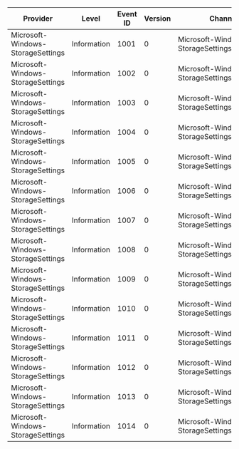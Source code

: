 Provider                           |  Level        |  Event ID  |  Version  |  Channel                                       |  Task  |  Opcode  |  Keyword  |  Message
-----------------------------------|---------------|------------|-----------|------------------------------------------------|--------|----------|-----------|----------------------------
Microsoft-Windows-StorageSettings  |  Information  |  1001      |  0        |  Microsoft-Windows-StorageSettings/Diagnostic  |        |          |           |  Storage usage breakdown.
Microsoft-Windows-StorageSettings  |  Information  |  1002      |  0        |  Microsoft-Windows-StorageSettings/Diagnostic  |        |          |           |  Category action.
Microsoft-Windows-StorageSettings  |  Information  |  1003      |  0        |  Microsoft-Windows-StorageSettings/Diagnostic  |        |          |           |  Volume usage overview.
Microsoft-Windows-StorageSettings  |  Information  |  1004      |  0        |  Microsoft-Windows-StorageSettings/Diagnostic  |        |          |           |  Device volume count.
Microsoft-Windows-StorageSettings  |  Information  |  1005      |  0        |  Microsoft-Windows-StorageSettings/Diagnostic  |        |          |           |  Completing initialization.
Microsoft-Windows-StorageSettings  |  Information  |  1006      |  0        |  Microsoft-Windows-StorageSettings/Diagnostic  |        |          |           |  Iterating cleanup plugins.
Microsoft-Windows-StorageSettings  |  Information  |  1007      |  0        |  Microsoft-Windows-StorageSettings/Diagnostic  |        |          |           |  Iterating cleanup plugins.
Microsoft-Windows-StorageSettings  |  Information  |  1008      |  0        |  Microsoft-Windows-StorageSettings/Diagnostic  |        |          |           |  Iterating cleanup plugins.
Microsoft-Windows-StorageSettings  |  Information  |  1009      |  0        |  Microsoft-Windows-StorageSettings/Diagnostic  |        |          |           |  Iterating cleanup plugins.
Microsoft-Windows-StorageSettings  |  Information  |  1010      |  0        |  Microsoft-Windows-StorageSettings/Diagnostic  |        |          |           |  Scanning cleanup plugins.
Microsoft-Windows-StorageSettings  |  Information  |  1011      |  0        |  Microsoft-Windows-StorageSettings/Diagnostic  |        |          |           |  Completing scan.
Microsoft-Windows-StorageSettings  |  Information  |  1012      |  0        |  Microsoft-Windows-StorageSettings/Diagnostic  |        |          |           |  Completing cleanup.
Microsoft-Windows-StorageSettings  |  Information  |  1013      |  0        |  Microsoft-Windows-StorageSettings/Diagnostic  |        |          |           |  Purge cleanup plugins.
Microsoft-Windows-StorageSettings  |  Information  |  1014      |  0        |  Microsoft-Windows-StorageSettings/Diagnostic  |        |          |           |  Purge cleanup plugins.